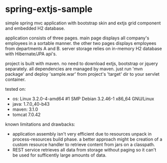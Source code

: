 spring-extjs-sample
===================

simple spring mvc application with bootstrap skin and extjs grid component and embedded H2 database.

application consists of three pages.
main page displays all company's employees in a sortable manner.
the other two pages displays employees from departments A and B.
server storage relies on in-memory H2 database with Hibernate/JPA api's.

project is built with maven.
no need to download extjs, bootstrap or jquery separately. all dependencies are managed by maven.
just run 'mvn package' and deploy 'sample.war' from project's 'target' dir to your servlet container. 



tested on:

- os: Linux 3.2.0-4-amd64 #1 SMP Debian 3.2.46-1 x86_64 GNU/Linux
- java: 1.7.0_40-b43
- maven: 3.1.0
- tomcat 7.0.42



known limitations and drawbacks:

- application assembly isn't very efficient due to resources unpack in process-resources build phase. a better approach might be creation of a custom resource handler to retrieve content from jars on a classpath.
- REST service retrieves all data from storage without paging so it can't be used for sufficently large amounts of data.
